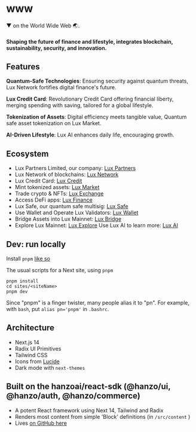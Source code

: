 # www

▼ on the World Wide Web 🌏.

#### Shaping the future of finance and lifestyle, integrates blockchain, sustainability, security, and innovation.

## Features

**Quantum-Safe Technologies**: Ensuring security against quantum threats, Lux Network fortifies digital finance's future.

**Lux Credit Card**: Revolutionary Credit Card offering financial liberty, merging spending with saving, tailored for a global lifestyle.

**Tokenization of Assets**: Digital efficiency meets tangible value, Quantum safe asset tokenization on Lux Market.

**AI-Driven Lifestyle**: Lux AI enhances daily life, encouraging growth.

## Ecosystem
- Lux Partners Limited, our company: [Lux Partners](https://lux.partners)
- Lux Network of blockchains: [Lux Network](https://lux.network)
- Lux Credit Card: [Lux Credit](https://lux.credit)
- Mint tokenized assets: [Lux Market](https://lux.market)
- Trade crypto & NFTs: [Lux Exchange](https://lux.exchange)
- Access DeFi apps: [Lux Finance](https://lux.finance)
- Lux Safe, our quantum safe multisig: [Lux Safe](https://safe.lux.finance)
- Use Wallet and Operate Lux Validators: [Lux Wallet](https://wallet.lux.network)
- Bridge Assets into Lux Mainnet: [Lux Bridge](https://bridge.lux.network)
- Explore Lux Mainnet: [Lux Explore](https://explore.lux.network)
  Use Lux AI to learn more: [Lux AI](https://lux.chat)
  
## Dev: run locally

Install `pnpm` [like so](https://pnpm.io/installation)

The usual scripts for a Next site, using `pnpm`
```
pnpm install
cd sites/<siteName>
pnpm dev
```

Since "pnpm" is a finger twister, many people alias it to "pn". For example, with `bash`, put `alias pn='pnpm'` in `.bashrc`.

## Architecture

- Next.js 14
- Radix UI Primitives
- Tailwind CSS
- Icons from [Lucide](https://lucide.dev)
- Dark mode with `next-themes`

## Built on the hanzoai/react-sdk (@hanzo/ui, @hanzo/auth, @hanzo/commerce)

- A potent React framework using Next 14, Tailwind and Radix
- Renders most content from simple 'Block' definitions (in `/src/content` )
- Lives [on GitHub here](https://github.com/hanzoai/react-sdk)
